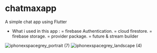 # chatmaxapp
A simple chat app using Flutter 

- What i used in this app : 
= firebase Authentication.
= cloud firestore.
= firebase storage.
= provider package.
= future & stream builder

![iphonexspacegrey_portrait (7)](https://user-images.githubusercontent.com/56844663/94260998-6d45e900-ff31-11ea-8a5a-e74771dba02f.png)
![iphonexspacegrey_landscape (4)](https://user-images.githubusercontent.com/56844663/94260992-6c14bc00-ff31-11ea-9201-005f62a0a4f7.png)
